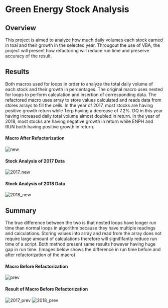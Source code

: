 # Green Energy Stock Analysis

## Overview
This project is aimed to analyze how much daily volumes each stock earned in toal and their growth in the selected year. Througout the use of VBA, the project will present how refactoring will reduce run time and preserve accuracy of the result.

## Results
Both macros used for loops in order to analyze the total daily volume of each stock and their growth in percentages. The original macro uses nested for loops to perform calculation and insertion of corresponding data. The refactored macro uses array to store values calculated and reads data from stores arrays to fill the cells. In the year of 2017, most stocks are having positive growth return while Terp having a decrease of 7.2%. DQ in this year having increased daily total volume almost doubled in return. In the year of 2018, most stocks are having negative growth in return while ENPH and RUN boith having positive growth in return.
<br>

#### Macro After Refactorization
![new](https://github.com/WilliamBHW/UT-DATA-BOOT-CAMP/blob/main/Module2_Challenge%20(stocks-analysis)/Resources/Macro_New.png)
#### Stock Analysis of 2017 Data
![2017_new](https://github.com/WilliamBHW/UT-DATA-BOOT-CAMP/blob/main/Module2_Challenge%20(stocks-analysis)/Resources/VBA_Challenge_2017.png)
#### Stock Analysis of 2018 Data
![2018_new](https://github.com/WilliamBHW/UT-DATA-BOOT-CAMP/blob/main/Module2_Challenge%20(stocks-analysis)/Resources/VBA_Challenge_2018.png)

## Summary
The true difference between the two is that nested loops have longer run time than normal loops in algorithm because they have multiple readings and calculations. Storing values into array and read from the array does not require large amount of calculations therefore will signififantly reduce run time of a script. Both method present same results however having huge gap in run time. (Images below shows the difference in run time before and after refactorization of the macro)
#### Macro Before Refactorization
![prev](https://github.com/WilliamBHW/UT-DATA-BOOT-CAMP/blob/main/Module2_Challenge%20(stocks-analysis)/Resources/Macro_Prev.png)
#### Result of Macro Before Refactorization
![2017_prev](https://github.com/WilliamBHW/UT-DATA-BOOT-CAMP/blob/main/Module2_Challenge%20(stocks-analysis)/Resources/2017_prev.png)
![2018_prev](https://github.com/WilliamBHW/UT-DATA-BOOT-CAMP/blob/main/Module2_Challenge%20(stocks-analysis)/Resources/2018_prev.png)
